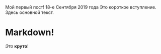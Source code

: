 Мой первый пост!
18-е Сентября 2019 года
Это короткое вступление.
Здесь основной текст.
# Markdown!
*Это* **круто**!
